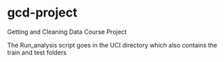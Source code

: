 # gcd-project
Getting and Cleaning Data Course Project

The Run_analysis script goes in the UCI directory which also contains the train and test folders